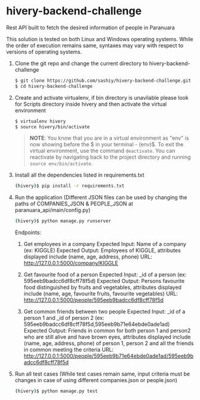 # hivery-backend-challenge
Rest API built to fetch the desired information of people in Paranuara

This solution is tested on both Linux and Windows operating systems. While the order of execution remains same, syntaxes may vary with respect to versions of operating systems.

1. Clone the git repo and change the current directory to hivery-backend-challenge

    ```sh
    $ git clone https://github.com/sashiy/hivery-backend-challenge.git
    $ cd hivery-backend-challenge
    ```

2. Create and activate virtualenv, if bin directory is unavilable please look for Scripts directory inside hivery and then activate the virtual environment

    ```sh
    $ virtualenv hivery
    $ source hivery/bin/activate
    ```

    > **NOTE**: You know that you are in a virtual environment as "env" is now showing before the $ in your terminal - (env)$. To exit the virtual environment, use the command `deactivate`. You can reactivate by navigating back to the project directory and running `source env/bin/activate`.

3. Install all the dependencies listed in requirements.txt 

    ```sh
    (hivery)$ pip install -r requirements.txt
    ```

4. Run the application (Different JSON files can be used by changing the paths of COMPANIES_JSON & PEOPLE_JSON at paranuara_api/main/config.py)

    ```sh
    (hivery)$ python manage.py runserver
    ```
    
    Endpoints:
    
    1. Get employees in a company
       Expected Input: Name of a company (ex: KIGGLE)
       Expected Output: Employees of KIGGLE, attributes displayed include (name, age, address, phone)
       URL: http://127.0.0.1:5000/company/KIGGLE
    
    2. Get favourite food of a person
       Expected Input: _id of a person (ex: 595eeb9badcc6df8cff78f5d)
       Expected Output: Persons favourite food distinguished by fruits and vegetables, attributes displayed include (name, age, favourite fruits, favourite vegetables)
       URL: http://127.0.0.1:5000/people/595eeb9badcc6df8cff78f5d
      
    3. Get common friends between two people
       Expected Input: _id of a person 1 and _id of person 2 (ex: 595eeb9badcc6df8cff78f5d,595eeb9b71e64ebde0ade1ad)
       Expected Output: Friends in common for both person 1 and person2 who are still alive and have brown eyes, attributes displayed include (name, age, address, phone) of person 1, person 2 and all the friends in common meeting the criteria
       URL: http://127.0.0.1:5000/people/595eeb9b71e64ebde0ade1ad/595eeb9badcc6df8cff78f5d

    
    
5. Run all test cases (While test cases remain same, input criteria must be changes in case of using different companies.json or people.json)

    ```sh
    (hivery)$ python manage.py test
    ```


    ```
 
    
